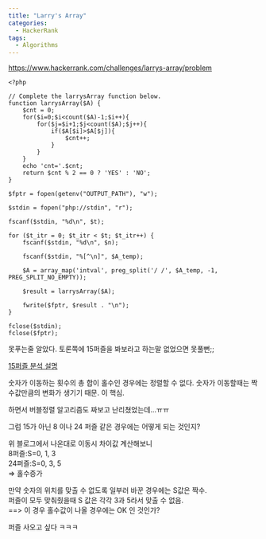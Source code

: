 ```yaml
---
title: "Larry's Array"
categories:
  - HackerRank
tags:
  - Algorithms
---
```


<https://www.hackerrank.com/challenges/larrys-array/problem>

    <?php
    
    // Complete the larrysArray function below.
    function larrysArray($A) {
        $cnt = 0;
        for($i=0;$i<count($A)-1;$i++){
            for($j=$i+1;$j<count($A);$j++){
                if($A[$i]>$A[$j]){
                    $cnt++;
                }
            }
        }
        echo 'cnt='.$cnt;
        return $cnt % 2 == 0 ? 'YES' : 'NO';
    }
    
    $fptr = fopen(getenv("OUTPUT_PATH"), "w");
    
    $stdin = fopen("php://stdin", "r");
    
    fscanf($stdin, "%d\n", $t);
    
    for ($t_itr = 0; $t_itr < $t; $t_itr++) {
        fscanf($stdin, "%d\n", $n);
    
        fscanf($stdin, "%[^\n]", $A_temp);
    
        $A = array_map('intval', preg_split('/ /', $A_temp, -1, PREG_SPLIT_NO_EMPTY));
    
        $result = larrysArray($A);
    
        fwrite($fptr, $result . "\n");
    }
    
    fclose($stdin);
    fclose($fptr);


못푸는줄 알았다. 토론쪽에 15퍼즐을 봐보라고 하는말 없었으면 못풀뻔;;  

[15퍼즐 분석 설명](http://blog.naver.com/PostView.nhn?blogId=sctivcrmnfe&logNo=220906129519)

숫자가 이동하는 횟수의 총 합이 홀수인 경우에는 정렬할 수 없다. 숫자가 이동할때는 짝수값만큼의 변화가 생기기 때문. 이 핵심.

하면서 버블정렬 알고리즘도 짜보고 난리쳤었는데...ㅠㅠ

그럼 15가 아닌 8 이나 24 퍼즐 같은 경우에는 어떻게 되는 것인지?
 
위 블로그에서 나온대로 이동시 차이값 계산해보니  
8퍼즐:S=0, 1, 3  
24퍼즐:S=0, 3, 5  
=> 홀수증가

만약 숫자의 위치를 맞출 수 없도록 일부러 바꾼 경우에는 S값은 짝수.  
퍼즐이 모두 맞춰줬을때 S 값은 각각 3과 5라서 맞출 수 없음.  
==> 이 경우 홀수값이 나올 경우에는 OK 인 것인가?  

퍼즐 사오고 싶다 ㅋㅋㅋ